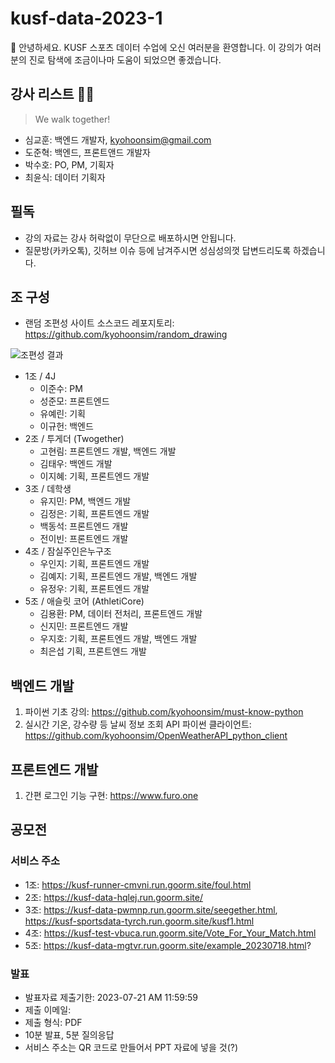 # kusf-data-2023-1

👏 안녕하세요. KUSF 스포츠 데이터 수업에 오신 여러분을 환영합니다. 이 강의가 여러분의 진로 탐색에 조금이나마 도움이 되었으면 좋겠습니다. 


## 강사 리스트 👨‍🏫
> We walk together!
- 심교훈: 백엔드 개발자, kyohoonsim@gmail.com
- 도준혁: 백엔드, 프론트앤드 개발자
- 박수호: PO, PM, 기획자
- 최윤식: 데이터 기획자

## 필독 
- 강의 자료는 강사 허락없이 무단으로 배포하시면 안됩니다.
- 질문방(카카오톡), 깃허브 이슈 등에 남겨주시면 성심성의껏 답변드리도록 하겠습니다. 

## 조 구성 
- 랜덤 조편성 사이트 소스코드 레포지토리: <https://github.com/kyohoonsim/random_drawing>

![조편성 결과](https://github.com/kyohoonsim/kusf-data-2023-1/assets/58966525/37052afe-793c-4405-ad41-1b89c8577725)

- 1조 / 4J
  - 이준수: PM
  - 성준모: 프론트엔드
  - 유예린: 기획
  - 이규헌: 백엔드
- 2조 / 투게더 (Twogether)
  - 고현림: 프론트엔드 개발, 백엔드 개발
  - 김태우: 백엔드 개발
  - 이지혜: 기획, 프론트엔드 개발
- 3조 / 데학생
  - 유지민: PM, 백엔드 개발
  - 김정은: 기획, 프론트엔드 개발
  - 백동석: 프론트엔드 개발
  - 전이빈: 프론트엔드 개발
- 4조 / 잠실주인은누구조
  - 우인지: 기획, 프론트엔드 개발
  - 김예지: 기획, 프론트엔드 개발, 백엔드 개발
  - 유정우: 기획, 프론트엔드 개발
- 5조 / 애슬릿 코어 (AthletiCore)
  - 김용환: PM, 데이터 전처리, 프론트엔드 개발
  - 신지민: 프론트엔드 개발
  - 우지호: 기획, 프론트엔드 개발, 백엔드 개발
  - 최은섭 기획, 프론트엔드 개발


## 백엔드 개발
1. 파이썬 기초 강의: <https://github.com/kyohoonsim/must-know-python> 
2. 실시간 기온, 강수량 등 날씨 정보 조회 API 파이썬 클라이언트: <https://github.com/kyohoonsim/OpenWeatherAPI_python_client>

## 프론트엔드 개발
1. 간편 로그인 기능 구현: https://www.furo.one

## 공모전

### 서비스 주소
- 1조: https://kusf-runner-cmvni.run.goorm.site/foul.html
- 2조: https://kusf-data-hqlej.run.goorm.site/
- 3조: https://kusf-data-pwmnp.run.goorm.site/seegether.html, https://kusf-sportsdata-tyrch.run.goorm.site/kusf1.html
- 4조: https://kusf-test-vbuca.run.goorm.site/Vote_For_Your_Match.html
- 5조: https://kusf-data-mgtvr.run.goorm.site/example_20230718.html?

### 발표
- 발표자료 제출기한: 2023-07-21 AM 11:59:59
- 제출 이메일: 
- 제출 형식: PDF 
- 10분 발표, 5분 질의응답
- 서비스 주소는 QR 코드로 만들어서 PPT 자료에 넣을 것(?)
